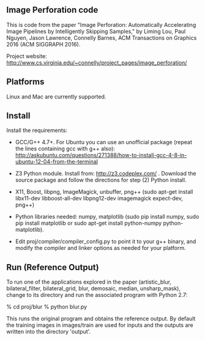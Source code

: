 
## Image Perforation code

This is code from the paper "Image Perforation: Automatically Accelerating Image Pipelines by Intelligently Skipping Samples," by Liming Lou, Paul Nguyen, Jason Lawrence, Connelly Barnes, ACM Transactions on Graphics 2016 (ACM SIGGRAPH 2016).

Project website: http://www.cs.virginia.edu/~connelly/project_pages/image_perforation/

## Platforms

Linux and Mac are currently supported.

## Install

Install the requirements:

 - GCC/G++ 4.7+. For Ubuntu you can use an unofficial package (repeat the lines containing gcc with g++ also):
   http://askubuntu.com/questions/271388/how-to-install-gcc-4-8-in-ubuntu-12-04-from-the-terminal
 
 - Z3 Python module.
   Install from: http://z3.codeplex.com/ . Download the source package and follow the
   directions for step (2) Python install.

 - X11, Boost, libpng, ImageMagick, unbuffer, png++ (sudo apt-get install libx11-dev libboost-all-dev libpng12-dev imagemagick expect-dev, png++)

 - Python libraries needed: numpy, matplotlib (sudo pip install numpy, sudo pip install matplotlib or sudo apt-get install python-numpy python-matplotlib).

 - Edit proj/compiler/compiler_config.py to point it to your g++ binary, and modify
   the compiler and linker options as needed for your platform.

## Run (Reference Output)

To run one of the applications explored in the paper (artistic_blur, bilateral_filter, bilateral_grid, blur, demosaic, median, unsharp_mask), change to its directory and run the associated program with Python 2.7:

% cd proj/blur
% python blur.py

This runs the original program and obtains the reference output. By default the training images in images/train are used for inputs and the outputs are written into the directory 'output'.



